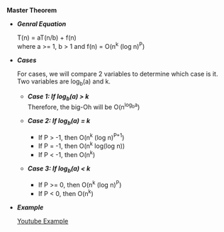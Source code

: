 **Master Theorem**

 - ***Genral Equation***

	T(n) = aT(n/b) + f(n)  
	where a >= 1, b > 1 and f(n) = O(n<sup>k</sup> (log n)<sup>P</sup>)

 - ***Cases***

	For cases, we will compare 2 variables to determine which case is it. Two variables are log<sub>b</sub>(a) and k.

	- ***Case 1: If log<sub>b</sub>(a) > k***  
	Therefore, the big-Oh will be O(n<sup>log<sub>b</sub>a</sup>)

	- ***Case 2: If log<sub>b</sub>(a) = k***

		- If P > -1, then O(n<sup>k</sup> (log n)<sup>P+1</sup>)
		- If P = -1, then O(n<sup>k</sup> log(log n))
		- If P < -1, then O(n<sup>k</sup>)

	- ***Case 3: If log<sub>b</sub>(a) < k***

		- If P >= 0, then O(n<sup>k</sup> (log n)<sup>P</sup>)
		- If P < 0, then O(n<sup>k</sup>)
 - ***Example***

	[Youtube Example](https://www.youtube.com/watch?v=kGcO-nAm9Vc&ab_channel=AbdulBari)
